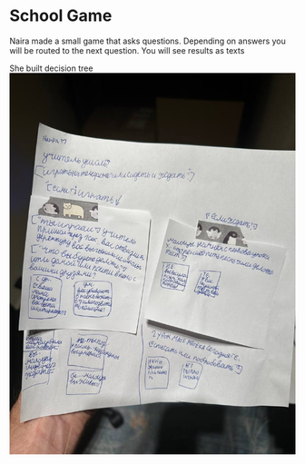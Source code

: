 # School Game
Naira made a small game that asks questions. Depending on answers you will be routed to the next question.
You will see results as texts

She built decision tree
![Decision Tree](naira_school_game_decision_tree.jpg)